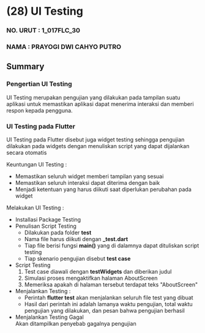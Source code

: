 # (28) UI Testing

### NO. URUT : 1_017FLC_30

### NAMA : PRAYOGI DWI CAHYO PUTRO

## Summary

### **Pengertian UI Testing**

UI Testing merupakan pengujian yang dilakukan pada tampilan suatu aplikasi untuk memastikan aplikasi dapat menerima interaksi dan memberi respon kepada pengguna.

### **UI Testing pada Flutter**
UI Testing pada Flutter disebut juga widget testing sehingga pengujian dilakukan pada widgets dengan menuliskan script yang dapat dijalankan secara otomatis

Keuntungan UI Testing : 
- Memastikan seluruh widget memberi tampilan yang sesuai
- Memastikan seluruh interaksi dapat diterima dengan baik
- Menjadi ketentuan yang harus diikuti saat diperlukan perubahan pada widget

Melakukan UI Testing :
- Installasi Package Testing
- Penulisan Script Testing
    - Dilakukan pada folder **test**
    - Nama file harus diikuti dengan **_test.dart** 
    - Tiap file berisi fungsi **main()** yang di dalamnya dapat dituliskan script testing
    - Tiap skenario pengujian disebut **test case**
- Script Testing
    1. Test case diawali dengan **testWidgets** dan diberikan judul
    2. Simulasi proses mengaktifkan halaman AboutScreen
    3. Memeriksa apakah di halaman tersebut terdapat teks "AboutScreen"
- Menjalankan Testing : 
    - Perintah **flutter test** akan menjalankan seluruh file test yang dibuat
    - Hasil dari perintah ini adalah lamanya waktu pengujian, total waktu pengujian yang dilakukan, dan pesan bahwa pengujian berhasil
- Menjalankan Testing Gagal 
<br>Akan ditampilkan penyebab gagalnya pengujian